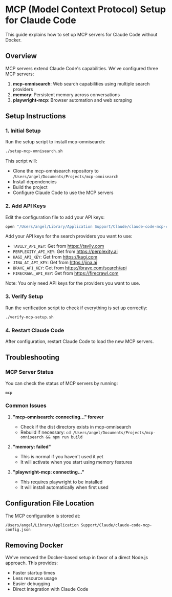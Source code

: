 # MCP (Model Context Protocol) Setup for Claude Code

This guide explains how to set up MCP servers for Claude Code without Docker.

## Overview

MCP servers extend Claude Code's capabilities. We've configured three MCP servers:

1. **mcp-omnisearch**: Web search capabilities using multiple search providers
2. **memory**: Persistent memory across conversations
3. **playwright-mcp**: Browser automation and web scraping

## Setup Instructions

### 1. Initial Setup

Run the setup script to install mcp-omnisearch:

```bash
./setup-mcp-omnisearch.sh
```

This script will:
- Clone the mcp-omnisearch repository to `/Users/angel/Documents/Projects/mcp-omnisearch`
- Install dependencies
- Build the project
- Configure Claude Code to use the MCP servers

### 2. Add API Keys

Edit the configuration file to add your API keys:

```bash
open "/Users/angel/Library/Application Support/Claude/claude-code-mcp-config.json"
```

Add your API keys for the search providers you want to use:
- `TAVILY_API_KEY`: Get from https://tavily.com
- `PERPLEXITY_API_KEY`: Get from https://perplexity.ai
- `KAGI_API_KEY`: Get from https://kagi.com
- `JINA_AI_API_KEY`: Get from https://jina.ai
- `BRAVE_API_KEY`: Get from https://brave.com/search/api
- `FIRECRAWL_API_KEY`: Get from https://firecrawl.com

Note: You only need API keys for the providers you want to use.

### 3. Verify Setup

Run the verification script to check if everything is set up correctly:

```bash
./verify-mcp-setup.sh
```

### 4. Restart Claude Code

After configuration, restart Claude Code to load the new MCP servers.

## Troubleshooting

### MCP Server Status

You can check the status of MCP servers by running:
```bash
mcp
```

### Common Issues

1. **"mcp-omnisearch: connecting..." forever**
   - Check if the dist directory exists in mcp-omnisearch
   - Rebuild if necessary: `cd /Users/angel/Documents/Projects/mcp-omnisearch && npm run build`

2. **"memory: failed"**
   - This is normal if you haven't used it yet
   - It will activate when you start using memory features

3. **"playwright-mcp: connecting..."**
   - This requires playwright to be installed
   - It will install automatically when first used

## Configuration File Location

The MCP configuration is stored at:
```
/Users/angel/Library/Application Support/Claude/claude-code-mcp-config.json
```

## Removing Docker

We've removed the Docker-based setup in favor of a direct Node.js approach. This provides:
- Faster startup times
- Less resource usage
- Easier debugging
- Direct integration with Claude Code